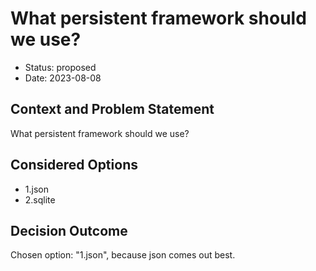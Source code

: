 # What persistent framework should we use?

* Status: proposed
* Date: 2023-08-08

## Context and Problem Statement

What persistent framework should we use?

## Considered Options

* 1.json
* 2.sqlite

## Decision Outcome

Chosen option: "1.json", because json comes out best.

